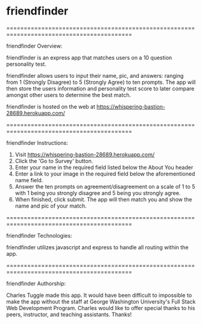 # friendfinder

==========================================================================================

friendfinder Overview:

friendfinder is an express app that matches users on a 10 question personality test. 

friendfinder allows users to input their name, pic, and answers: ranging from 1 (Strongly Disagree) to 5 (Strongly Agree) to ten prompts. The app will then store the users information and personality test score to later compare amongst other users to determine the best match. 

friendfinder is hosted on the web at https://whispering-bastion-28689.herokuapp.com/


==========================================================================================

friendfinder Instructions:

1. Visit https://whispering-bastion-28689.herokuapp.com/
2. Click the 'Go to Survey' button.
3. Enter your name in the required field listed below the About You header
4. Enter a link to your image in the required field below the aforementioned name field.
5. Answer the ten prompts on agreement/disagreement on a scale of 1 to 5 with 1 being you strongly disagree and 5 being you strongly agree.
6. When finished, click submit. The app will then match you and show the name and pic of your match. 


==========================================================================================


friendfinder Technologies:

friendfinder utilizes javascript and express to handle all routing within the app.


==========================================================================================


friendfinder Authorship:


Charles Tuggle made this app. It would have been difficult to impossible to make the app without the staff at George Washington University's Full Stack Web Development Program. Charles would like to offer special thanks to his peers, instructor, and teaching assistants. Thanks!
